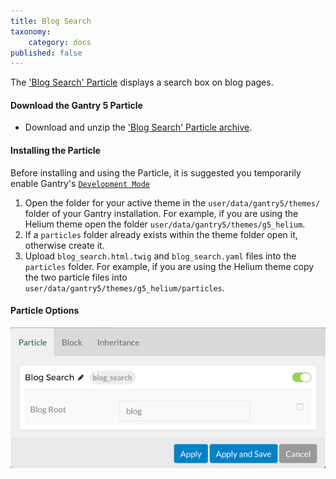 ```yaml
---
title: Blog Search
taxonomy:
    category: docs
published: false
---
```


The ['Blog Search' Particle](https://github.com/hibbitts-design/grav-gantry5-particle-blog-search) displays a search box on blog pages.

#### Download the Gantry 5 Particle
* Download and unzip the ['Blog Search' Particle archive](https://github.com/hibbitts-design/grav-gantry5-particle-blog-search/archive/master.zip).

#### Installing the Particle

Before installing and using the Particle, it is suggested you temporarily enable Gantry's [`Development Mode`](http://docs.gantry.org/gantry5/configure/extras)

1. Open the folder for your active theme in the `user/data/gantry5/themes/` folder of your Gantry installation. For example, if you are using the Helium theme open the folder `user/data/gantry5/themes/g5_helium`.
2. If a `particles` folder already exists within the theme folder open it, otherwise create it.
3. Upload `blog_search.html.twig` and `blog_search.yaml` files into the `particles` folder. For example, if you are using the Helium theme copy the two particle files into `user/data/gantry5/themes/g5_helium/particles`.

#### Particle Options
!['Blog Search' options](https://github.com/paulhibbitts/github-repo-images/blob/master/blog-search-options.png?raw=true)
